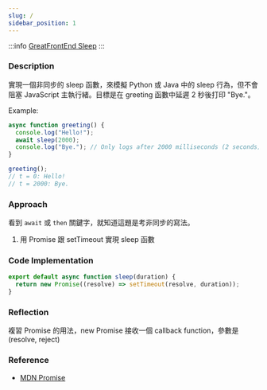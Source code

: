 ```yaml
---
slug: /
sidebar_position: 1
---
```


:::info
[GreatFrontEnd Sleep](https://www.greatfrontend.com/questions/javascript/sleep)
:::

### Description

實現一個非同步的 sleep 函數，來模擬 Python 或 Java 中的 sleep 行為，但不會阻塞 JavaScript 主執行緒。目標是在 greeting 函數中延遲 2 秒後打印 "Bye."。

Example:

```javascript
async function greeting() {
  console.log("Hello!");
  await sleep(2000);
  console.log("Bye."); // Only logs after 2000 milliseconds (2 seconds)
}

greeting();
// t = 0: Hello!
// t = 2000: Bye.
```

### Approach

看到 `await` 或 `then` 關鍵字，就知道這題是考非同步的寫法。

1. 用 Promise 跟 setTimeout 實現 sleep 函數

### Code Implementation

```javascript
export default async function sleep(duration) {
  return new Promise((resolve) => setTimeout(resolve, duration));
}
```

### Reflection

複習 Promise 的用法，new Promise 接收一個 callback function，參數是 (resolve, reject)

### Reference

- [MDN Promise](https://developer.mozilla.org/zh-TW/docs/Web/JavaScript/Reference/Global_Objects/Promise)
